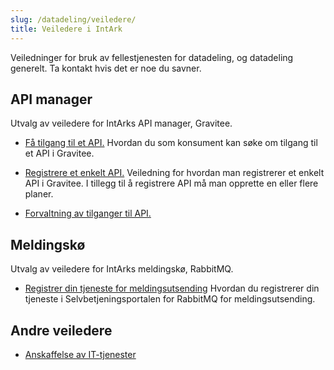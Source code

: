 ```yaml
---
slug: /datadeling/veiledere/
title: Veiledere i IntArk
---
```


Veiledninger for bruk av fellestjenesten for datadeling, og datadeling
generelt. Ta kontakt hvis det er noe du savner.

<!-- TODO: Lag samla oversikt, eller fjerne lenker til dei vanlegaste
veiledarane? -->

## API manager

Utvalg av veiledere for IntArks API manager, Gravitee.

* [Få tilgang til et
API.](/docs/datadeling/veiledere/api-manager/api-manager-be-om-tilgang)
    Hvordan du som konsument kan søke om tilgang til et API i Gravitee.

* [Registrere et enkelt
API.](/docs/datadeling/veiledere/api-manager/api-manager-registrere-enkelt-api)
    Veiledning for hvordan man registrerer et enkelt API i Gravitee. I tillegg
    til å registrere API må man opprette en eller flere planer.

* [Forvaltning av tilganger til API.](https://www.usit.uio.no/prosjekter/datadeling/arbeidsomrader/integrasjonsarkitektur/dokumentasjon/veiledere/api-manager/api-tilganger)

## Meldingskø

Utvalg av veiledere for IntArks meldingskø, RabbitMQ.

* [Registrer din tjeneste for
meldingsutsending](/docs/datadeling/veiledere/meldingskø/opprett-tjeneste)
    Hvordan du registrerer din tjeneste i Selvbetjeningsportalen for RabbitMQ
    for meldingsutsending.

## Andre veiledere

* [Anskaffelse av IT-tjenester](/docs/datadeling/veiledere/annet/anskaffelse)
